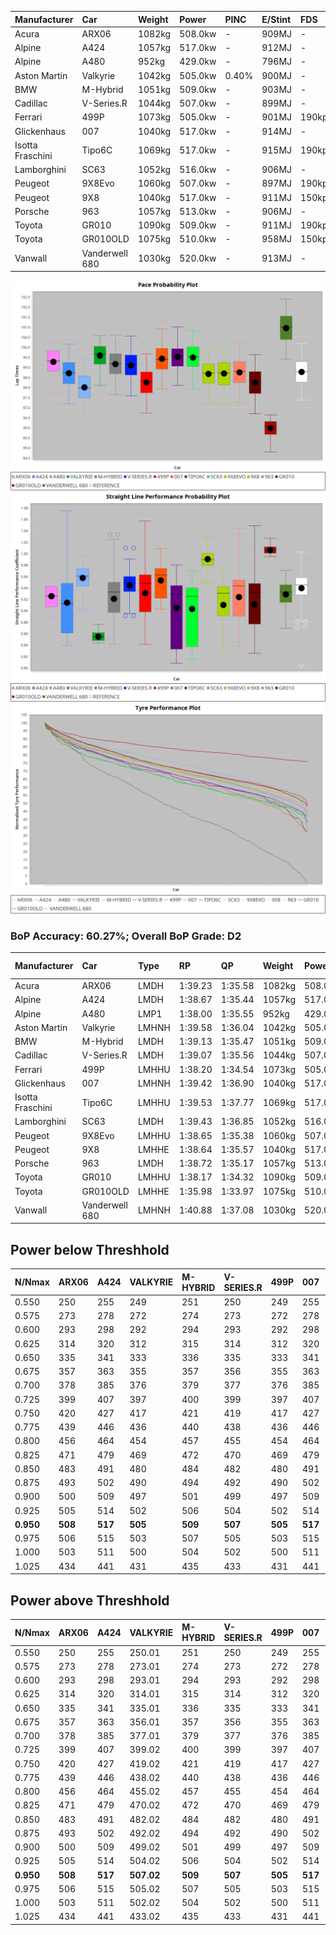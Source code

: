 | Manufacturer     | Car            | Weight | Power   | PINC    | E/Stint | FDS     |
|:-|:-|:-|:-|:-|:-|:-|
| Acura            | ARX06          | 1082kg | 508.0kw |    -    | 909MJ   |    -    |
| Alpine           | A424           | 1057kg | 517.0kw |    -    | 912MJ   |    -    |
| Alpine           | A480           | 952kg  | 429.0kw |    -    | 796MJ   |    -    |
| Aston Martin     | Valkyrie       | 1042kg | 505.0kw | 0.40%   | 900MJ   |    -    |
| BMW              | M-Hybrid       | 1051kg | 509.0kw |    -    | 903MJ   |    -    |
| Cadillac         | V-Series.R     | 1044kg | 507.0kw |    -    | 899MJ   |    -    |
| Ferrari          | 499P           | 1073kg | 505.0kw |    -    | 901MJ   | 190kph  |
| Glickenhaus      | 007            | 1040kg | 517.0kw |    -    | 914MJ   |    -    |
| Isotta Fraschini | Tipo6C         | 1069kg | 517.0kw |    -    | 915MJ   | 190kph  |
| Lamborghini      | SC63           | 1052kg | 516.0kw |    -    | 906MJ   |    -    |
| Peugeot          | 9X8Evo         | 1060kg | 507.0kw |    -    | 897MJ   | 190kph  |
| Peugeot          | 9X8            | 1040kg | 517.0kw |    -    | 911MJ   | 150kph  |
| Porsche          | 963            | 1057kg | 513.0kw |    -    | 906MJ   |    -    |
| Toyota           | GR010          | 1090kg | 509.0kw |    -    | 911MJ   | 190kph  |
| Toyota           | GR010OLD       | 1075kg | 510.0kw |    -    | 958MJ   | 150kph  |
| Vanwall          | Vanderwell 680 | 1030kg | 520.0kw |    -    | 913MJ   |    -    |

![PACECHART](./IMG/ACOMETHOD.png)
![STRAIGHTLINEPERFORMANCECHART](./IMG/ACOMETHOD_sp.png)
![TYREPERFORMANCECHART](./IMG/ACOMETHOD_tw.png)

### BoP Accuracy: 60.27%; Overall BoP Grade: D2
| Manufacturer     | Car            | Type  | RP      | QP      | Weight | Power¹  | Threshhold | PINC    | Power²   | E/Stint | AVG Vmax  | FDS     | RDLC | L/Stint | BOP-Grade | Model Accuracy | Model Points | Match%  | SimDiff |
|:-|:-|:-|:-|:-|:-|:-|:-|:-|:-|:-|:-|:-|:-|:-|:-|:-|:-|:-|:-|
| Acura            | ARX06          | LMDH  | 1:39.23 | 1:35.58 | 1082kg | 508.0kw | 210.0kph   |    -    | 508.00kw |  909MJ  | 296.76kph |    -    | 1.00 | 29      | +B2       | 100.00%        | 996          | 81.27%  | #       |
| Alpine           | A424           | LMDH  | 1:38.67 | 1:35.44 | 1057kg | 517.0kw | 210.0kph   |    -    | 517.00kw |  912MJ  | 297.13kph |    -    | 1.02 | 29      | -A2       | 99.37%         | 2056         | 94.97%  | #       |
| Alpine           | A480           | LMP1  | 1:38.00 | 1:35.55 |  952kg | 429.0kw | 210.0kph   |    -    | 429.00kw |  796MJ  | 300.77kph |    -    | 0.97 | 27      | -E1       | 96.76%         | 1135         | 57.63%  | +0.21   |
| Aston Martin     | Valkyrie       | LMHNH | 1:39.58 | 1:36.04 | 1042kg | 505.0kw | 210.0kph   | 0.40%   | 507.00kw |  900MJ  | 286.97kph |    -    | 1.05 | 29      | +Ω1       | 100.00%        | 247          | 42.62%  | #       |
| BMW              | M-Hybrid       | LMDH  | 1:39.13 | 1:35.47 | 1051kg | 509.0kw | 210.0kph   |    -    | 509.00kw |  903MJ  | 298.62kph |    -    | 1.02 | 29      | +B1       | 99.20%         | 3081         | 89.18%  | #       |
| Cadillac         | V-Series.R     | LMDH  | 1:39.07 | 1:35.56 | 1044kg | 507.0kw | 210.0kph   |    -    | 507.00kw |  899MJ  | 300.53kph |    -    | 1.02 | 29      | +B2       | 99.22%         | 5358         | 83.52%  | #       |
| Ferrari          | 499P           | LMHHU | 1:38.20 | 1:34.54 | 1073kg | 505.0kw | 210.0kph   |    -    | 505.00kw |  901MJ  | 297.93kph | 190kph  | 1.03 | 29      | -D1       | 99.93%         | 6954         | 68.60%  | #       |
| Glickenhaus      | 007            | LMHNH | 1:39.42 | 1:36.90 | 1040kg | 517.0kw | 210.0kph   |    -    | 517.00kw |  914MJ  | 304.29kph |    -    | 0.95 | 29      | +D2       | 94.07%         | 2174         | 63.44%  | +0.08   |
| Isotta Fraschini | Tipo6C         | LMHHU | 1:39.53 | 1:37.77 | 1069kg | 517.0kw | 210.0kph   |    -    | 517.00kw |  915MJ  | 295.07kph | 190kph  | 1.06 | 29      | +Ω1       | 97.73%         | 129          | 38.47%  | #       |
| Lamborghini      | SC63           | LMDH  | 1:39.43 | 1:36.85 | 1052kg | 516.0kw | 210.0kph   |    -    | 516.00kw |  906MJ  | 295.49kph |    -    | 1.06 | 29      | +C2       | 100.00%        | 784          | 74.40%  | #       |
| Peugeot          | 9X8Evo         | LMHHU | 1:38.65 | 1:35.38 | 1060kg | 507.0kw | 210.0kph   |    -    | 507.00kw |  897MJ  | 309.20kph | 190kph  | 0.99 | 29      | -B1       | 100.00%        | 1458         | 89.39%  | #       |
| Peugeot          | 9X8            | LMHHE | 1:38.64 | 1:35.57 | 1040kg | 517.0kw | 210.0kph   |    -    | 517.00kw |  911MJ  | 297.36kph | 150kph  | 1.04 | 29      | -A2       | 98.36%         | 4506         | 93.73%  | +0.07   |
| Porsche          | 963            | LMDH  | 1:38.72 | 1:35.17 | 1057kg | 513.0kw | 210.0kph   |    -    | 513.00kw |  906MJ  | 298.35kph |    -    | 1.01 | 29      | ~A1       | 99.87%         | 14199        | 97.40%  | #       |
| Toyota           | GR010          | LMHHU | 1:38.17 | 1:34.32 | 1090kg | 509.0kw | 210.0kph   |    -    | 509.00kw |  911MJ  | 294.17kph | 190kph  | 1.02 | 29      | -D1       | 99.92%         | 5012         | 66.53%  | #       |
| Toyota           | GR010OLD       | LMHHE | 1:35.98 | 1:33.97 | 1075kg | 510.0kw | 210.0kph   |    -    | 510.00kw |  958MJ  | 310.03kph | 150kph  | 1.01 | 29      | -Ω2       | 100.00%        | 351          | -75.25% | +2.21   |
| Vanwall          | Vanderwell 680 | LMHNH | 1:40.88 | 1:37.08 | 1030kg | 520.0kw | 210.0kph   |    -    | 520.00kw |  913MJ  | 301.13kph |    -    | 1.01 | 29      | +Ω2       | 95.37%         | 639          | -1.55%  | -0.03   |

## Power below Threshhold
| N/Nmax    | ARX06   | A424    | VALKYRIE | M-HYBRID | V-SERIES.R | 499P    | 007     | TIPO6C  | SC63    | 9X8EVO  | 9X8     | 963     | GR010   | GR010OLD | VANDERWELL 680 | ​     | RPM      | A480    |
|:-|:-|:-|:-|:-|:-|:-|:-|:-|:-|:-|:-|:-|:-|:-|:-|:-|:-|:-|
|  0.550    |  250    |  255    |  249     |  251     |  250       |  249    |  255    |  255    |  254    |  250    |  255    |  253    |  251    |  251     |  256           |  ​    |   --     |   -     |
|  0.575    |  273    |  278    |  272     |  274     |  273       |  272    |  278    |  278    |  277    |  273    |  278    |  276    |  274    |  274     |  279           |  ​    |   --     |   -     |
|  0.600    |  293    |  298    |  292     |  294     |  293       |  292    |  298    |  298    |  298    |  293    |  298    |  296    |  294    |  295     |  300           |  ​    |   --     |   -     |
|  0.625    |  314    |  320    |  312     |  315     |  314       |  312    |  320    |  320    |  319    |  314    |  320    |  317    |  315    |  316     |  322           |  ​    |   --     |   -     |
|  0.650    |  335    |  341    |  333     |  336     |  335       |  333    |  341    |  341    |  340    |  335    |  341    |  338    |  336    |  337     |  343           |  ​    |   --     |   -     |
|  0.675    |  357    |  363    |  355     |  357     |  356       |  355    |  363    |  363    |  362    |  356    |  363    |  360    |  357    |  358     |  365           |  ​    |   --     |   -     |
|  0.700    |  378    |  385    |  376     |  379     |  377       |  376    |  385    |  385    |  384    |  377    |  385    |  382    |  379    |  380     |  387           |  ​    |   --     |   -     |
|  0.725    |  399    |  407    |  397     |  400     |  399       |  397    |  407    |  407    |  406    |  399    |  407    |  403    |  400    |  401     |  409           |  ​    |   --     |   -     |
|  0.750    |  420    |  427    |  417     |  421     |  419       |  417    |  427    |  427    |  427    |  419    |  427    |  424    |  421    |  422     |  430           |  ​    |   --     |   -     |
|  0.775    |  439    |  446    |  436     |  440     |  438       |  436    |  446    |  446    |  446    |  438    |  446    |  443    |  440    |  441     |  449           |  ​    |  5000    |  252    |
|  0.800    |  456    |  464    |  454     |  457     |  455       |  454    |  464    |  464    |  463    |  455    |  464    |  461    |  457    |  458     |  467           |  ​    |  5500    |  297    |
|  0.825    |  471    |  479    |  469     |  472     |  470       |  469    |  479    |  479    |  478    |  470    |  479    |  476    |  472    |  473     |  482           |  ​    |  6000    |  332    |
|  0.850    |  483    |  491    |  480     |  484     |  482       |  480    |  491    |  491    |  490    |  482    |  491    |  487    |  484    |  485     |  494           |  ​    |  6500    |  375    |
|  0.875    |  493    |  502    |  490     |  494     |  492       |  490    |  502    |  502    |  501    |  492    |  502    |  498    |  494    |  495     |  505           |  ​    |  7000    |  419    |
|  0.900    |  500    |  509    |  497     |  501     |  499       |  497    |  509    |  509    |  508    |  499    |  509    |  505    |  501    |  502     |  512           |  ​    |  7500    |  430    |
|  0.925    |  505    |  514    |  502     |  506     |  504       |  502    |  514    |  514    |  513    |  504    |  514    |  510    |  506    |  507     |  517           |  ​    |  8000    |  426    |
| **0.950** | **508** | **517** | **505**  | **509**  | **507**    | **505** | **517** | **517** | **516** | **507** | **517** | **513** | **509** | **510**  | **520**        | **​** | **8500** | **429** |
|  0.975    |  506    |  515    |  503     |  507     |  505       |  503    |  515    |  515    |  514    |  505    |  515    |  511    |  507    |  508     |  518           |  ​    |  9000    |  214    |
|  1.000    |  503    |  511    |  500     |  504     |  502       |  500    |  511    |  511    |  510    |  502    |  511    |  507    |  504    |  505     |  514           |  ​    |   --     |   -     |
|  1.025    |  434    |  441    |  431     |  435     |  433       |  431    |  441    |  441    |  441    |  433    |  441    |  438    |  435    |  436     |  444           |  ​    |   --     |   -     |

## Power above Threshhold
| N/Nmax    | ARX06   | A424    | VALKYRIE   | M-HYBRID | V-SERIES.R | 499P    | 007     | TIPO6C  | SC63    | 9X8EVO  | 9X8     | 963     | GR010   | GR010OLD | VANDERWELL 680 | ​     | RPM      | A480    |
|:-|:-|:-|:-|:-|:-|:-|:-|:-|:-|:-|:-|:-|:-|:-|:-|:-|:-|:-|
|  0.550    |  250    |  255    |  250.01    |  251     |  250       |  249    |  255    |  255    |  254    |  250    |  255    |  253    |  251    |  251     |  256           |  ​    |   --     |   -     |
|  0.575    |  273    |  278    |  273.01    |  274     |  273       |  272    |  278    |  278    |  277    |  273    |  278    |  276    |  274    |  274     |  279           |  ​    |   --     |   -     |
|  0.600    |  293    |  298    |  293.01    |  294     |  293       |  292    |  298    |  298    |  298    |  293    |  298    |  296    |  294    |  295     |  300           |  ​    |   --     |   -     |
|  0.625    |  314    |  320    |  314.01    |  315     |  314       |  312    |  320    |  320    |  319    |  314    |  320    |  317    |  315    |  316     |  322           |  ​    |   --     |   -     |
|  0.650    |  335    |  341    |  335.01    |  336     |  335       |  333    |  341    |  341    |  340    |  335    |  341    |  338    |  336    |  337     |  343           |  ​    |   --     |   -     |
|  0.675    |  357    |  363    |  356.01    |  357     |  356       |  355    |  363    |  363    |  362    |  356    |  363    |  360    |  357    |  358     |  365           |  ​    |   --     |   -     |
|  0.700    |  378    |  385    |  377.01    |  379     |  377       |  376    |  385    |  385    |  384    |  377    |  385    |  382    |  379    |  380     |  387           |  ​    |   --     |   -     |
|  0.725    |  399    |  407    |  399.02    |  400     |  399       |  397    |  407    |  407    |  406    |  399    |  407    |  403    |  400    |  401     |  409           |  ​    |   --     |   -     |
|  0.750    |  420    |  427    |  419.02    |  421     |  419       |  417    |  427    |  427    |  427    |  419    |  427    |  424    |  421    |  422     |  430           |  ​    |   --     |   -     |
|  0.775    |  439    |  446    |  438.02    |  440     |  438       |  436    |  446    |  446    |  446    |  438    |  446    |  443    |  440    |  441     |  449           |  ​    |  5000    |  252    |
|  0.800    |  456    |  464    |  455.02    |  457     |  455       |  454    |  464    |  464    |  463    |  455    |  464    |  461    |  457    |  458     |  467           |  ​    |  5500    |  297    |
|  0.825    |  471    |  479    |  470.02    |  472     |  470       |  469    |  479    |  479    |  478    |  470    |  479    |  476    |  472    |  473     |  482           |  ​    |  6000    |  332    |
|  0.850    |  483    |  491    |  482.02    |  484     |  482       |  480    |  491    |  491    |  490    |  482    |  491    |  487    |  484    |  485     |  494           |  ​    |  6500    |  375    |
|  0.875    |  493    |  502    |  492.02    |  494     |  492       |  490    |  502    |  502    |  501    |  492    |  502    |  498    |  494    |  495     |  505           |  ​    |  7000    |  419    |
|  0.900    |  500    |  509    |  499.02    |  501     |  499       |  497    |  509    |  509    |  508    |  499    |  509    |  505    |  501    |  502     |  512           |  ​    |  7500    |  430    |
|  0.925    |  505    |  514    |  504.02    |  506     |  504       |  502    |  514    |  514    |  513    |  504    |  514    |  510    |  506    |  507     |  517           |  ​    |  8000    |  426    |
| **0.950** | **508** | **517** | **507.02** | **509**  | **507**    | **505** | **517** | **517** | **516** | **507** | **517** | **513** | **509** | **510**  | **520**        | **​** | **8500** | **429** |
|  0.975    |  506    |  515    |  505.02    |  507     |  505       |  503    |  515    |  515    |  514    |  505    |  515    |  511    |  507    |  508     |  518           |  ​    |  9000    |  214    |
|  1.000    |  503    |  511    |  502.02    |  504     |  502       |  500    |  511    |  511    |  510    |  502    |  511    |  507    |  504    |  505     |  514           |  ​    |   --     |   -     |
|  1.025    |  434    |  441    |  433.02    |  435     |  433       |  431    |  441    |  441    |  441    |  433    |  441    |  438    |  435    |  436     |  444           |  ​    |   --     |   -     |
